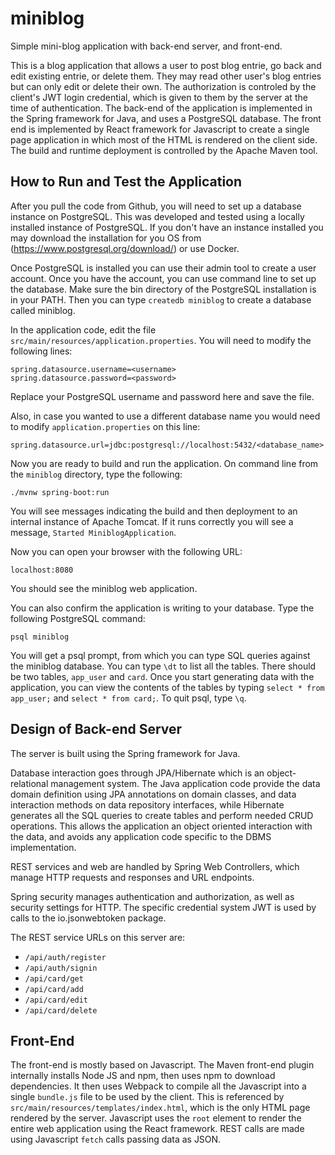 # miniblog
Simple mini-blog application with back-end server, and front-end.

This is a blog application that allows a user to post blog entrie, go back and edit existing entrie, or delete them. They may read other user's blog entries but can only edit or delete their own. The authorization is controled by the client's JWT login credential, which is given to them by the server at the time of authentication. The back-end of the application is implemented in the Spring framework for Java, and uses a PostgreSQL database. The front end is implemented by React framework for Javascript to create a single page application in which most of the HTML is rendered on the client side. The build and runtime deployment is controlled by the Apache Maven tool.

## How to Run and Test the Application

After you pull the code from Github, you will need to set up a database instance on PostgreSQL. This was developed and tested using a locally installed instance of PostgreSQL. If you don't have an instance installed you may download the installation for you OS from (https://www.postgresql.org/download/) or use Docker. 

Once PostgreSQL is installed you can use their admin tool to create a user account. Once you have the account, you can use command line to set up the database. Make sure the bin directory of the PostgreSQL installation is in your PATH. Then you can type ```createdb miniblog``` to create a database called miniblog.

In the application code, edit the file ```src/main/resources/application.properties```. You will need to modify the following lines:
```
spring.datasource.username=<username>
spring.datasource.password=<password>
```
Replace your PostgreSQL username and password here and save the file.

Also, in case you wanted to use a different database name you would need to modify ```application.properties``` on this line:
```
spring.datasource.url=jdbc:postgresql://localhost:5432/<database_name>
```

Now you are ready to build and run the application. On command line from the ```miniblog``` directory, type the following:
```
./mvnw spring-boot:run
```
You will see messages indicating the build and then deployment to an internal instance of Apache Tomcat. If it runs correctly you will see a message, ```Started MiniblogApplication```.

Now you can open your browser with the following URL:
```
localhost:8080
```
You should see the miniblog web application.

You can also confirm the application is writing to your database. Type the following PostgreSQL command:
```
psql miniblog
```
You will get a psql prompt, from which you can type SQL queries against the miniblog database. You can type ```\dt``` to list all the tables. There should be two tables, ```app_user``` and ```card```. Once you start generating data with the application, you can view the contents of the tables by typing ```select * from app_user;``` and ```select * from card;```. To quit psql, type ```\q```.

## Design of Back-end Server

The server is built using the Spring framework for Java.

Database interaction goes through JPA/Hibernate which is an object-relational management system. The Java application code provide the data domain definition using JPA annotations on domain classes, and data interaction methods on data repository interfaces, while Hibernate generates all the SQL queries to create tables and perform needed CRUD operations. This allows the application an object oriented interaction with the data, and avoids any application code specific to the DBMS implementation.

REST services and web are handled by Spring Web Controllers, which manage HTTP requests and responses and URL endpoints.

Spring security manages authentication and authorization, as well as security settings for HTTP. The specific credential system JWT is used by calls to the io.jsonwebtoken package.

The REST service URLs on this server are:
- `/api/auth/register`
- `/api/auth/signin`
- `/api/card/get`
- `/api/card/add`
- `/api/card/edit`
- `/api/card/delete`

## Front-End

The front-end is mostly based on Javascript. The Maven front-end plugin internally installs Node JS and npm, then uses npm to download dependencies. It then uses Webpack to compile all the Javascript into a single `bundle.js` file to be used by the client. This is referenced by `src/main/resources/templates/index.html`, which is the only HTML page rendered by the server. Javascript uses the `root` element to render the entire web application using the React framework. REST calls are made using Javascript `fetch` calls passing data as JSON.
